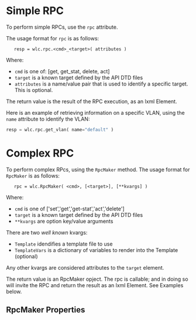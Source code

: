 # Simple RPC

To perform simple RPCs, use the `rpc` attribute.  

The usage format for `rpc` is as follows:

````
   resp = wlc.rpc.<cmd>_<target>( attributes )
````

Where:
  * `cmd` is one of: [get, get_stat, delete, act]
  * `target` is a known target defined by the API DTD files
  * `attributes` is a name/value pair that is used to identify a specific target.  This is optional.

The return value is the result of the RPC execution, as an lxml Element.

Here is an example of retrieving information on a specific VLAN, using the `name` attribute to identify the VLAN:
````python
resp = wlc.rpc.get_vlan( name="default" )
````

# Complex RPC

To perform complex RPcs, using the `RpcMaker` method.  The usage format for `RpcMaker` is as follows:
````
   rpc = wlc.RpcMaker( <cmd>, [<target>], [**kvargs] )
````
Where:
   * `cmd` is one of ['set','get','get-stat','act','delete']
   * `target` is a known target defined by the API DTD files
   * ``**kvargs`` are option key/value arguments

There are two _well known_ kvargs:
   * `Template` idendifies a template file to use
   * `TemplateVars` is a dictionary of variables to render into the Template (optional)

Any other kvargs are considered attributes to the `target` element.

The return value is an RpcMaker opject.  The rpc is callable; and in doing so will invite the RPC and return the result as an lxml Element.  See Examples below.

## RpcMaker Properties

